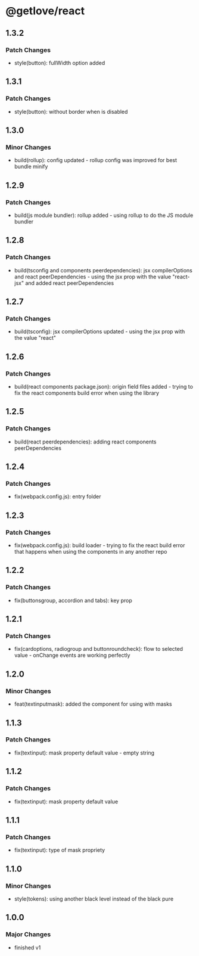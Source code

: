 # @getlove/react

## 1.3.2

### Patch Changes

- style(button): fullWidth option added

## 1.3.1

### Patch Changes

- style(button): without border when is disabled

## 1.3.0

### Minor Changes

- build(rollup): config updated - rollup config was improved for best bundle
  minify

## 1.2.9

### Patch Changes

- build(js module bundler): rollup added - using rollup to do the JS module
  bundler

## 1.2.8

### Patch Changes

- build(tsconfig and components peerdependencies): jsx compilerOptions and react
  peerDependencies - using the jsx prop with the value "react-jsx" and added
  react peerDependencies

## 1.2.7

### Patch Changes

- build(tsconfig): jsx compilerOptions updated - using the jsx prop with the
  value "react"

## 1.2.6

### Patch Changes

- build(react components package.json): origin field files added - trying to fix
  the react components build error when using the library

## 1.2.5

### Patch Changes

- build(react peerdependencies): adding react components peerDependencies

## 1.2.4

### Patch Changes

- fix(webpack.config.js): entry folder

## 1.2.3

### Patch Changes

- fix(webpack.config.js): build loader - trying to fix the react build error
  that happens when using the components in any another repo

## 1.2.2

### Patch Changes

- fix(buttonsgroup, accordion and tabs): key prop

## 1.2.1

### Patch Changes

- fix(cardoptions, radiogroup and buttonroundcheck): flow to selected value -
  onChange events are working perfectly

## 1.2.0

### Minor Changes

- feat(textinputmask): added the component for using with masks

## 1.1.3

### Patch Changes

- fix(textinput): mask property default value - empty string

## 1.1.2

### Patch Changes

- fix(textinput): mask property default value

## 1.1.1

### Patch Changes

- fix(textinput): type of mask propriety

## 1.1.0

### Minor Changes

- style(tokens): using another black level instead of the black pure

## 1.0.0

### Major Changes

- finished v1
